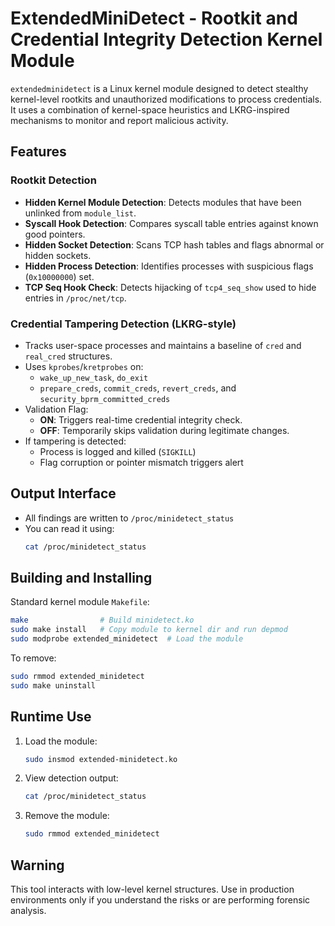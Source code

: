 # ExtendedMiniDetect - Rootkit and Credential Integrity Detection Kernel Module

`extendedminidetect` is a Linux kernel module designed to detect stealthy kernel-level rootkits and unauthorized modifications to process credentials. It uses a combination of kernel-space heuristics and LKRG-inspired mechanisms to monitor and report malicious activity.

## Features

### Rootkit Detection

- **Hidden Kernel Module Detection**: Detects modules that have been unlinked from `module_list`.
- **Syscall Hook Detection**: Compares syscall table entries against known good pointers.
- **Hidden Socket Detection**: Scans TCP hash tables and flags abnormal or hidden sockets.
- **Hidden Process Detection**: Identifies processes with suspicious flags (`0x10000000`) set.
- **TCP Seq Hook Check**: Detects hijacking of `tcp4_seq_show` used to hide entries in `/proc/net/tcp`.

### Credential Tampering Detection (LKRG-style)

- Tracks user-space processes and maintains a baseline of `cred` and `real_cred` structures.
- Uses `kprobes`/`kretprobes` on:
  - `wake_up_new_task`, `do_exit`
  - `prepare_creds`, `commit_creds`, `revert_creds`, and `security_bprm_committed_creds`
- Validation Flag:
  - **ON**: Triggers real-time credential integrity check.
  - **OFF**: Temporarily skips validation during legitimate changes.
- If tampering is detected:
  - Process is logged and killed (`SIGKILL`)
  - Flag corruption or pointer mismatch triggers alert

## Output Interface

- All findings are written to `/proc/minidetect_status`
- You can read it using:
  ```bash
  cat /proc/minidetect_status
  ```

## Building and Installing

Standard kernel module `Makefile`:

```bash
make                # Build minidetect.ko
sudo make install   # Copy module to kernel dir and run depmod
sudo modprobe extended_minidetect  # Load the module
```

To remove:

```bash
sudo rmmod extended_minidetect
sudo make uninstall
```

## Runtime Use

1. Load the module:
   ```bash
   sudo insmod extended-minidetect.ko
   ```

2. View detection output:
   ```bash
   cat /proc/minidetect_status
   ```

3. Remove the module:
   ```bash
   sudo rmmod extended_minidetect
   ```

## Warning

This tool interacts with low-level kernel structures. Use in production environments only if you understand the risks or are performing forensic analysis.


